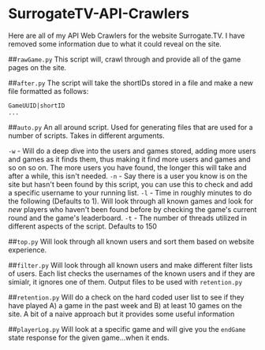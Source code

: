 # SurrogateTV-API-Crawlers
Here are all of my API Web Crawlers for the website Surrogate.TV. I have removed some information due to what it could reveal on the site. 

##`rawGame.py`
This script will, crawl through and provide all of the game pages on the site. 

##`after.py`
The script will take the shortIDs stored in a file and make a new file formatted as follows:
```
GameUUID|shortID
...
```

##`auto.py`
An all around script. Used for generating files that are used for a number of scripts. Takes in different arguments.

`-w` - Will do a deep dive into the users and games stored, adding more users and games as it finds them, thus making it find more users and games and so on so on. The more users you have found, the longer this will take and after a while, this isn't needed. 
`-n` - Say there is a user you know is on the site but hasn't been found by this script, you can use this to check and add a specific username to your running list. 
`-l` - Time in roughly minutes to do the following (Defaults to 1). Will look through all known games and look for *new* players who haven't been found before by checking the game's current round and the game's leaderboard.
`-t` - The number of threads utilized in different aspects of the script. Defaults to 150

##`top.py`
Will look through all known users and sort them based on website experience.

##`filter.py`
Will look through all known users and make different filter lists of users. Each list checks the usernames of the known users and if they are simialr, it ignores one of them. Output files to be used with `retention.py`

##`retention.py`
Will do a check on the hard coded user list to see if they have played A) a game in the past week and B) at least 10 games on the site. A bit of a naive approach but it provides some useful information 

##`playerLog.py`
Will look at a specific game and will give you the `endGame` state response for the given game...when it ends.